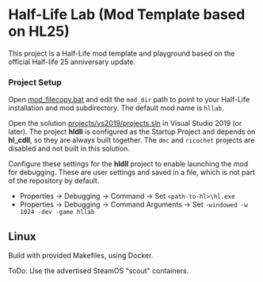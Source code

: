 # Half-Life Lab (Mod Template based on HL25)

This project is a Half-Life mod template and playground based on the official Half-life 25 anniversary update.

### Project Setup

Open [mod_filecopy.bat](../mod_filecopy.bat) and edit the `mod_dir` path to point to your Half-Life installation and mod subdirectory. The default mod name is `hllab`.

Open the solution [projects/vs2019/projects.sln](../projects/vs2019/projects.sln) in Visual Studio 2019 (or later). The project **hldll** is configured as the Startup Project and depends on **hl_cdll**, so they are always built together. The `dmc` and `ricochet` projects are disabled and not built in this solution.

Configure these settings for the **hldll** project to enable launching the mod for debugging. These are user settings and saved in a file, which is not part of the repository by default.

-   Properties -> Debugging -> Command -> Set  `<path-to-hl>\hl.exe`
-   Properties -> Debugging -> Command Arguments -> Set `-windowed -w 1024 -dev -game hllab`

## Linux

Build with provided Makefiles, using Docker.

ToDo: Use the advertised SteamOS "scout" containers.
